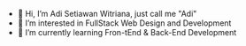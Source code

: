 - 👋 Hi, I’m Adi Setiawan Witriana, just call me "Adi"
- 👀 I’m interested in FullStack Web Design and Development
- 🌱 I’m currently learning Fron-tEnd & Back-End Development

<!---
adistwnn/adistwnn is a ✨ special ✨ repository because its `README.md` (this file) appears on your GitHub profile.
You can click the Preview link to take a look at your changes.
--->
